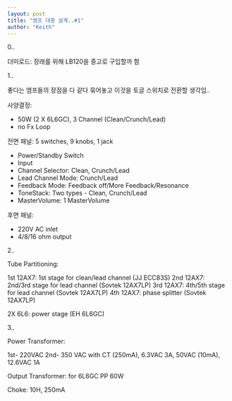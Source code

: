 ```yaml
---
layout: post
title: "앰프 대충 설계..#1"
author: "Keith"
---
```


0..

더미로드: 장래를 위해 LB120을 중고로 구입할까 함

1.. 

좋다는 앰프들의 장점을 다 같다 묶어놓고 이것을 토글 스위치로 전환할 생각임..

사양결정: 
- 50W (2 X 6L6GC), 3 Channel (Clean/Crunch/Lead)
- no Fx Loop

전면 패널: 5 switches, 9 knobs, 1 jack

- Power/Standby Switch
- Input
- Channel Selector: Clean, Crunch/Lead
- Lead Channel Mode: Crunch/Lead
- Feedback Mode: Feedback off/More Feedback/Resonance
- ToneStack: Two types - Clean, Crunch/Lead
- MasterVolume: 1 MasterVolume

후면 패널:

- 220V AC inlet
- 4/8/16 ohm output

2..

Tube Partitioning:

1st 12AX7: 1st stage for clean/lead channel (JJ ECC83S)
2nd 12AX7: 2nd/3rd stage for lead channel (Sovtek 12AX7LP)
3rd 12AX7: 4th/5th stage for lead channel (Sovtek 12AX7LP)
4th 12AX7: phase splitter (Sovtek 12AX7LP)

2X 6L6: power stage (EH 6L6GC)

3..

Power Transformer:

1st- 220VAC
2nd- 350 VAC with CT (250mA), 6.3VAC 3A, 50VAC (10mA), 12.6VAC 1A

Output Transformer: for 6L6GC PP 60W

Choke: 10H, 250mA



